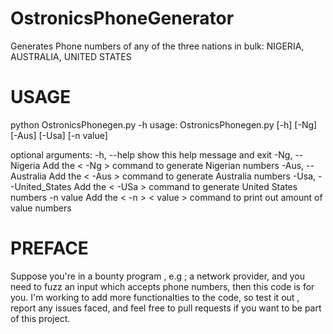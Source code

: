 # OstronicsPhoneGenerator
Generates Phone numbers of any of the three nations in bulk: NIGERIA, AUSTRALIA, UNITED STATES

# USAGE
python OstronicsPhonegen.py -h
usage: OstronicsPhonegen.py [-h] [-Ng] [-Aus] [-Usa] [-n value]

optional arguments:
  -h, --help            show this help message and exit
  -Ng, --Nigeria        Add the < -Ng > command to generate Nigerian numbers
  -Aus, --Australia     Add the < -Aus > command to generate Australia numbers
  -Usa, --United_States
                        Add the < -USa > command to generate United States numbers
  -n value              Add the < -n > < value > command to print out amount of value numbers

# PREFACE
Suppose you're in a bounty program , e.g ; a network provider, and you need to fuzz an input which accepts phone numbers, then this code is for you. I'm working to add more functionalties to the code, so test it out , report any issues faced, and feel free to pull requests if you want to be part of this project.
